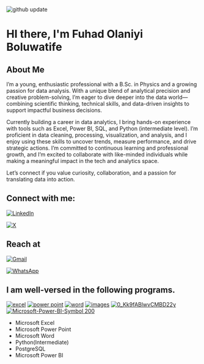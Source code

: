 

![github update](https://github.com/user-attachments/assets/bec6356b-784d-4b3c-95e5-5adb27119e96)





# HI there, I'm Fuhad Olaniyi Boluwatife


## About Me

I’m a young, enthusiastic professional with a B.Sc. in Physics and a growing passion for data analysis. With a unique blend of analytical precision and creative problem-solving, I’m eager to dive deeper into the data world—combining scientific thinking, technical skills, and data-driven insights to support impactful business decisions.

Currently building a career in data analytics, I bring hands-on experience with tools such as Excel, Power BI, SQL, and Python (intermediate level). I’m proficient in data cleaning, processing, visualization, and analysis, and I enjoy using these skills to uncover trends, measure performance, and drive strategic actions.
I’m committed to continuous learning and professional growth, and I’m excited to collaborate with like-minded individuals while making a meaningful impact in the tech and analytics space.

Let’s connect if you value curiosity, collaboration, and a passion for translating data into action.

## Connect with me:

[![LinkedIn](https://img.shields.io/badge/LinkedIn-0077B5?style=for-the-badge&logo=linkedin&logoColor=white)](https://www.linkedin.com/in/fuhad-olaniyi-a8580b317)

[![X](https://img.shields.io/badge/X-000000?style=for-the-badge&logo=x&logoColor=white)](https://twitter.com/@OlaniyiFuhad)


## Reach at

[![Gmail](https://img.shields.io/badge/Gmail-D14836?style=for-the-badge&logo=gmail&logoColor=white)](mailto:fuhadboluwatife23@gmail.com)


[![WhatsApp](https://img.shields.io/badge/WhatsApp-25D366?style=for-the-badge&logo=whatsapp&logoColor=white)](https://wa.me/2347051888992)


## I am well-versed in the following programs.

[![excel](https://github.com/user-attachments/assets/54321424-d0de-4683-a25a-b0a1461abcad)](https://www.microsoft.com/en-us/microsoft-365/excel)
[![power point](https://github.com/user-attachments/assets/14122349-6c80-400f-82a5-6444a98c0370)](https://www.microsoft.com/en-us/microsoft-365/powerpoint)
[![word](https://github.com/user-attachments/assets/1dd81cdd-ebf7-4efb-afa7-f846ca1f2f8c)](https://www.microsoft.com/en-us/microsoft-365/word)
[![images](https://github.com/user-attachments/assets/2887e364-a197-45e4-904a-4d38838c5599)](https://www.python.org/)
[![0_Kk9fABlwvCMBD22y](https://github.com/user-attachments/assets/ad5e96b3-afb1-400c-a8ea-11c2364d5b9e)](https://www.postgresql.org/)
[![Microsoft-Power-BI-Symbol 200](https://github.com/user-attachments/assets/5ce6012e-a63e-4750-b0ab-4e282b512467)](https://powerbi.microsoft.com/)


- Microsoft Excel
- Microsoft Power Point
- Microsoft Word
- Python(Intermediate)
- PostgreSQL
- Microsoft Power BI
